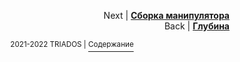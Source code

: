 
<p align="right">Next | <b><a href="manipulator_manual.md">Сборка манипулятора</a></b>
<br/>
Back | <b><a href="depth.md">Глубина</a></b></p>
<p align="center"><sup>2021-2022 TRIADOS | </sup><a href="../README.md#содержание"><sup>Содержание</sup></a></p>
